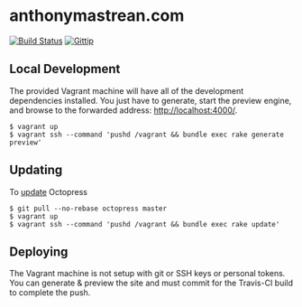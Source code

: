 # anthonymastrean.com
[![Build Status](https://img.shields.io/travis/AnthonyMastrean/anthonymastrean.github.com.svg?branch=source&style=flat-square)](https://travis-ci.org/AnthonyMastrean/anthonymastrean.github.com) [![Gittip](https://img.shields.io/gratipay/anthonymastrean.svg?style=flat-square)](https://www.gratipay.com/AnthonyMastrean/)

## Local Development

The provided Vagrant machine will have all of the development dependencies installed. You just have to generate, start the preview engine, and browse to the forwarded address: [http://localhost:4000/](http://localhost:4000/).

```
$ vagrant up
$ vagrant ssh --command 'pushd /vagrant && bundle exec rake generate preview'
```

## Updating

To [update](http://octopress.org/docs/updating/) Octopress

```
$ git pull --no-rebase octopress master
$ vagrant up
$ vagrant ssh --command 'pushd /vagrant && bundle exec rake update'
```

## Deploying

The Vagrant machine is not setup with git or SSH keys or personal tokens. You can generate & preview the site and must commit for the Travis-CI build to complete the push.

